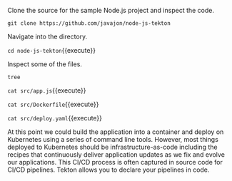 Clone the source for the sample Node.js project and inspect the code.

`git clone https://github.com/javajon/node-js-tekton`

Navigate into the directory.

`cd node-js-tekton`{{execute}}

Inspect some of the files.

`tree`

`cat src/app.js`{{execute}}

`cat src/Dockerfile`{{execute}}

`cat src/deploy.yaml`{{execute}}

At this point we could build the application into a container and deploy on Kubernetes using a series of command line tools. However, most things deployed to Kubernetes should be infrastructure-as-code including the recipes that continuously deliver application updates as we fix and evolve our applications. This CI/CD process is often captured in source code for CI/CD pipelines. Tekton allows you to declare your pipelines in code.

